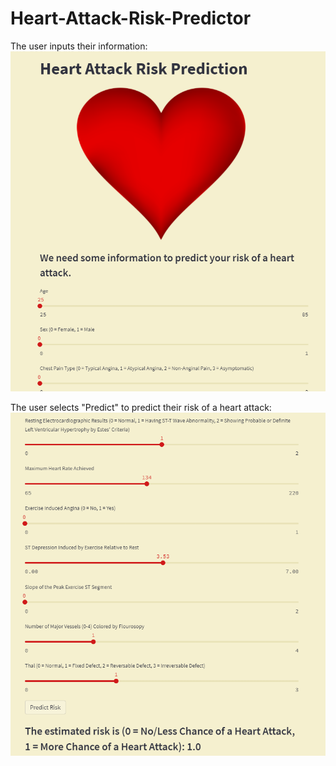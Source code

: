 # Heart-Attack-Risk-Predictor

The user inputs their information:
<img src = "Screenshot 2022-03-17 121105.png" alt="Alt text" title="title">

The user selects "Predict" to predict their risk of a heart attack:
<img src = "Screenshot 2022-03-17 121318.png" alt="Alt text" title="title">

